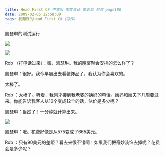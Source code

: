 ```yaml
---
title: Head First C# 中文版 图文皆译 第五章 封装 page180
date: 2009-02-05 12:58:00
tags: 我翻译的Head First C#（习作）
---
```

凯瑟琳的测试运行

![](https://p-blog.csdn.net/images/p_blog_csdn_net/cuipengfei1/EntryImages/20090205/%E6%88%AA%E5%9B%BE01.jpg)

![](https://p-blog.csdn.net/images/p_blog_csdn_net/cuipengfei1/EntryImages/20090205/%E6%88%AA%E5%9B%BE02.jpg)

Rob  （打电话过来）：嗨，凯瑟琳。我的晚宴聚会安排的怎么样了？

凯瑟琳：很好。我今早晨出去看装饰品了，我认为你会喜欢的。

太棒了。

Rob  ：太棒了。听着，我刚才接到我老婆的姨妈的电话。姨妈和姨夫下几周要过来。你能告诉我客人从10个变成12个的话，估价是多少呢？

凯瑟琳：当然了！一分钟就计算出来。

![](https://p-blog.csdn.net/images/p_blog_csdn_net/cuipengfei1/EntryImages/20090205/%E6%88%AA%E5%9B%BE03.jpg)

凯瑟琳：哦。花费好像是从575变成了665美元。

Rob  ：只有90美元的差距？看去来很不错啊！如果我们把奇妙装饰去掉呢？花费会是多少呢？



